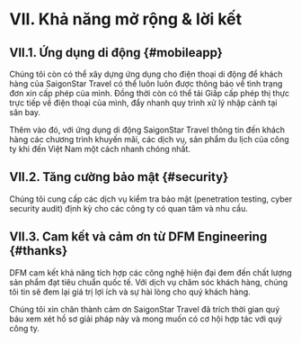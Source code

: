 # VII. Khả năng mở rộng & lời kết

## VII.1. Ứng dụng di động {#mobileapp}

Chúng tôi còn có thể xây dựng ứng dụng cho điện thoại di động để khách hàng của SaigonStar Travel có thể luôn luôn được thông báo về tình trạng đơn xin cấp phép của mình. Đồng thời còn có thể tải Giấp cấp phép thị thực trực tiếp về điện thoại của mình, đẩy nhanh quy trình xử lý nhập cảnh tại sân bay.

Thêm vào đó, với ứng dụng di động SaigonStar Travel thông tin đến khách hàng các chương trình khuyến mãi, các dịch vụ, sản phẩm du lịch của công ty khi đến Việt Nam một cách nhanh chóng nhất. 

## VII.2. Tăng cường bảo mật {#security}

Chúng tôi cung cấp các dịch vụ kiểm tra bảo mật (penetration testing, cyber security audit) định kỳ cho các công ty có quan tâm và nhu cầu.

## VII.3. Cam kết và cảm ơn từ DFM Engineering {#thanks}

DFM cam kết khả năng tích hợp các công nghệ hiện đại đem đến chất lượng sản phẩm đạt tiêu chuẩn quốc tế. Với dịch vụ chăm sóc khách hàng, chúng tôi tin sẽ đem lại giá trị lợi ích và sự hài lòng cho quý khách hàng.

Chúng tôi xin chân thành cảm ơn SaigonStar Travel đã trích thời gian quý báu xem xét hồ sơ giải pháp này và mong muốn có cơ hội hợp tác với quý công ty.
